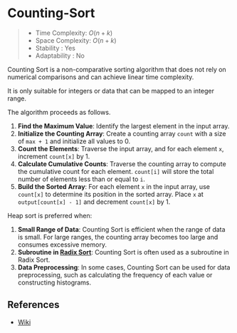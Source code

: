 # Counting-Sort

> - Time Complexity: $O(n + k)$
> - Space Complexity: $O(n + k)$
> - Stability : Yes
> - Adaptability : No

Counting Sort is a non-comparative sorting algorithm that does not rely on numerical comparisons and can achieve linear time complexity.

It is only suitable for integers or data that can be mapped to an integer range.

The algorithm proceeds as follows.

1. **Find the Maximum Value**: Identify the largest element in the input array.
2. **Initialize the Counting Array**: Create a counting array `count` with a size of `max + 1` and initialize all values to 0.
3. **Count the Elements**: Traverse the input array, and for each element `x`, increment `count[x]` by 1.
4. **Calculate Cumulative Counts**: Traverse the counting array to compute the cumulative count for each element. `count[i]` will store the total number of elements less than or equal to `i`.
5. **Build the Sorted Array**: For each element `x` in the input array, use `count[x]` to determine its position in the sorted array. Place `x` at `output[count[x] - 1]` and decrement `count[x]` by 1.

Heap sort is preferred when:
1. **Small Range of Data**: Counting Sort is efficient when the range of data is small. For large ranges, the counting array becomes too large and consumes excessive memory.
2. **Subroutine in [Radix Sort](../radix-sort/)**: Counting Sort is often used as a subroutine in Radix Sort.
3. **Data Preprocessing**: In some cases, Counting Sort can be used for data preprocessing, such as calculating the frequency of each value or constructing histograms.

## References
- [Wiki](https://en.wikipedia.org/wiki/Counting_sort)
